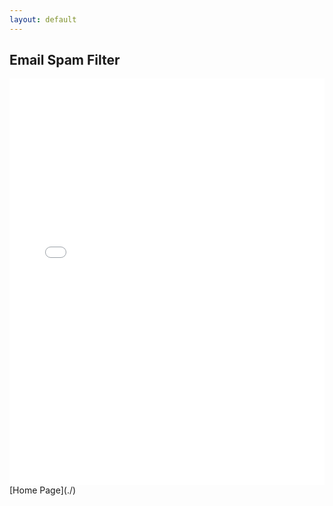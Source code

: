 ```yaml
---
layout: default
---
```


## Email Spam Filter

<iframe src="N0940282_Report.pdf" width="100%" height="650px" frameborder="0"></iframe>
[Home Page](./)
